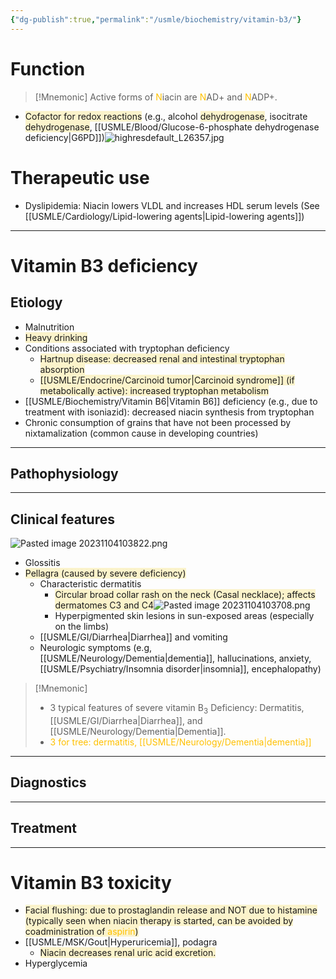 ```yaml
---
{"dg-publish":true,"permalink":"/usmle/biochemistry/vitamin-b3/"}
---
```


# Function
>[!Mnemonic] 
>Active forms of <font color="#ffc000">N</font>iacin are <font color="#ffc000">N</font>AD+ and <font color="#ffc000">N</font>ADP+.
- <span style="background:rgba(240, 200, 0, 0.2)">Cofactor for redox reactions</span> (e.g., alcohol <span style="background:rgba(240, 200, 0, 0.2)">dehydrogenase</span>, isocitrate <span style="background:rgba(240, 200, 0, 0.2)">dehydrogenase</span>, [[USMLE/Blood/Glucose-6-phosphate dehydrogenase deficiency\|G6PD]])![highresdefault_L26357.jpg](/img/user/appendix/highresdefault_L26357.jpg)
# Therapeutic use
- Dyslipidemia: Niacin lowers VLDL and increases HDL serum levels (See [[USMLE/Cardiology/Lipid-lowering agents\|Lipid-lowering agents]])

---
# Vitamin B3 deficiency
## Etiology
- Malnutrition
- <span style="background:rgba(240, 200, 0, 0.2)">Heavy drinking</span>
- Conditions associated with tryptophan deficiency
	- <span style="background:rgba(240, 200, 0, 0.2)">Hartnup disease: decreased renal and intestinal tryptophan absorption</span>
	- <span style="background:rgba(240, 200, 0, 0.2)">[[USMLE/Endocrine/Carcinoid tumor\|Carcinoid syndrome]] (if metabolically active): increased tryptophan metabolism</span>
- [[USMLE/Biochemistry/Vitamin B6\|Vitamin B6]] deficiency (e.g., due to treatment with isoniazid): decreased niacin synthesis from tryptophan
- Chronic consumption of grains that have not been processed by nixtamalization (common cause in developing countries)

---
## Pathophysiology


---
## Clinical features
![Pasted image 20231104103822.png](/img/user/appendix/Pasted%20image%2020231104103822.png)
- Glossitis
- <span style="background:rgba(240, 200, 0, 0.2)">Pellagra (caused by severe deficiency)</span>
	- Characteristic dermatitis
		- <span style="background:rgba(240, 200, 0, 0.2)">Circular broad collar rash on the neck (Casal necklace); affects dermatomes C3 and C4</span>![Pasted image 20231104103708.png](/img/user/appendix/Pasted%20image%2020231104103708.png)
		- Hyperpigmented skin lesions in sun-exposed areas (especially on the limbs) 
	- [[USMLE/GI/Diarrhea\|Diarrhea]] and vomiting
	- Neurologic symptoms (e.g, [[USMLE/Neurology/Dementia\|dementia]], hallucinations, anxiety, [[USMLE/Psychiatry/Insomnia disorder\|insomnia]], encephalopathy)

>[!Mnemonic] 
>- 3 typical features of severe vitamin B<sub>3</sub> Deficiency: Dermatitis, [[USMLE/GI/Diarrhea\|Diarrhea]], and [[USMLE/Neurology/Dementia\|Dementia]].
>- <font color="#ffc000">3 for tree: dermatitis, [[USMLE/Neurology/Dementia\|dementia]]</font>

---
## Diagnostics


---
## Treatment


---
# Vitamin B3 toxicity
- <span style="background:rgba(240, 200, 0, 0.2)">Facial flushing: due to prostaglandin release and NOT due to histamine (typically seen when niacin therapy is started, can be avoided by coadministration of <font color="#ffc000">aspirin</font>)</span>
- [[USMLE/MSK/Gout\|Hyperuricemia]], podagra 
	- <span style="background:rgba(240, 200, 0, 0.2)">Niacin decreases renal uric acid excretion.</span>
- Hyperglycemia

